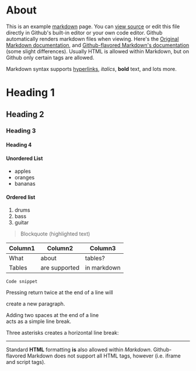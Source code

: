 # About

This is an example [markdown](https://daringfireball.net/projects/markdown/syntax) page. You can [view source](https://raw.githubusercontent.com/cpl-makerlab/markdown-example/master/README.md) or edit this file directly in Github's built-in editor or your own code editor. Github automatically renders markdown files when viewing. Here's the [Original Markdown documentation](https://daringfireball.net/projects/markdown/), and [Github-flavored Markdown's documentation](https://guides.github.com/features/mastering-markdown/) (some slight differences). Usually HTML is allowed within Markdown, but on Github only certain tags are allowed. 

Markdown syntax supports [hyperlinks](http://www.duckduckgo.com), *italics*, **bold** text, and lots more.

# Heading 1
## Heading 2
### Heading 3
#### Heading 4

#### Unordered List
- apples
- oranges
- bananas

#### Ordered list
1. drums
2. bass
3. guitar

> Blockquote (highlighted text)  

Column1 | Column2 | Column3
--- | --- | ---
What | about | tables?
Tables | are supported  | in markdown

```
Code snippet
```

Pressing return twice at the end of a line will

create a new paragraph.

Adding two spaces at the end of a line  
acts as a simple line break.

Three asterisks creates a horizontal line break:
***

Standard <b>HTML</b> formatting <b>is</b> also allowed within <i>Markdown</i>. Github-flavored Markdown does not support all HTML tags, however (i.e. iframe and script tags).
